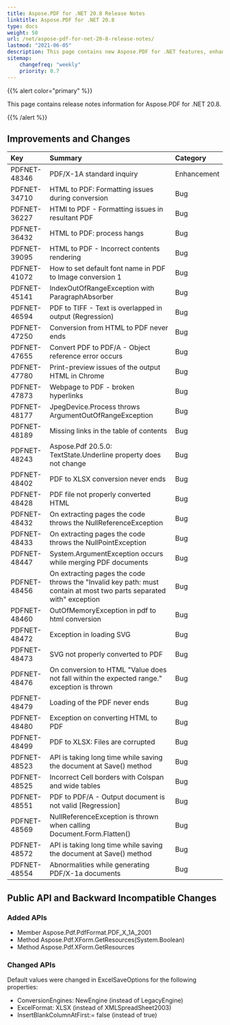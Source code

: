 ```yaml
---
title: Aspose.PDF for .NET 20.8 Release Notes
linktitle: Aspose.PDF for .NET 20.8
type: docs
weight: 50
url: /net/aspose-pdf-for-net-20-8-release-notes/
lastmod: "2021-06-05"
description: This page contains new Aspose.PDF for .NET features, enhancement, and bug fixes in 2020, version 20.8.
sitemap:
    changefreq: "weekly"
    priority: 0.7
---
```


{{% alert color="primary" %}}

This page contains release notes information for Aspose.PDF for .NET 20.8.

{{% /alert %}}

## Improvements and Changes

|**Key**|**Summary**|**Category**|
| :- | :- | :- |
|PDFNET-48346| PDF/X-1A standard inquiry|Enhancement|
|PDFNET-34710| HTML to PDF: Formatting issues during conversion| Bug|
|PDFNET-36227|HTMl to PDF - Formatting issues in resultant PDF| Bug|
|PDFNET-36432| HTML to PDF: process hangs| Bug|
|PDFNET-39095| HTML to PDF - Incorrect contents rendering| Bug|
|PDFNET-41072| How to set default font name in PDF to Image conversion 1|Bug|
|PDFNET-45141| IndexOutOfRangeException with ParagraphAbsorber| Bug|
|PDFNET-46594| PDF to TIFF - Text is overlapped in output (Regression)| Bug|
|PDFNET-47250| Conversion from HTML to PDF never ends| Bug|
|PDFNET-47655| Convert PDF to PDF/A - Object reference error occurs| Bug|
|PDFNET-47780| Print-preview issues of the output HTML in Chrome| Bug|
|PDFNET-47873| Webpage to PDF - broken hyperlinks| Bug|
|PDFNET-48177| JpegDevice.Process throws ArgumentOutOfRangeException|Bug|
|PDFNET-48189| Missing links in the table of contents| Bug|
|PDFNET-48243| Aspose.Pdf 20.5.0: TextState.Underline property does not change| Bug|
|PDFNET-48402| PDF to XLSX conversion never ends |Bug|
|PDFNET-48428| PDF file not properly converted HTML |Bug|
|PDFNET-48432| On extracting pages the code throws the NullReferenceException| Bug|
|PDFNET-48433| On extracting pages the code throws the NullPointException| Bug|
|PDFNET-48447| System.ArgumentException occurs while merging PDF documents| Bug|
|PDFNET-48456| On extracting pages the code throws the "Invalid key path: must contain at most two parts separated with" exception| Bug|
|PDFNET-48460| OutOfMemoryException in pdf to html conversion| Bug|
|PDFNET-48472| Exception in loading SVG| Bug|
|PDFNET-48473| SVG not properly converted to PDF| Bug|
|PDFNET-48476| On conversion to HTML "Value does not fall within the expected range." exception is thrown| Bug|
|PDFNET-48479| Loading of the PDF never ends| Bug|
|PDFNET-48480| Exception on converting HTML to PDF |Bug|
|PDFNET-48499| PDF to XLSX: Files are corrupted| Bug|
|PDFNET-48523| API is taking long time while saving the document at Save() method|Bug|
|PDFNET-48525| Incorrect Cell borders with Colspan and wide tables |Bug|
|PDFNET-48551| PDF to PDF/A - Output document is not valid [Regression]| Bug|
|PDFNET-48569| NullReferenceException is thrown when calling Document.Form.Flatten()| Bug|
|PDFNET-48572| API is taking long time while saving the document at Save() method|Bug|
|PDFNET-48554| Abnormalities while generating PDF/X-1a documents|Bug|

## Public API and Backward Incompatible Changes

### Added APIs

* Member Aspose.Pdf.PdfFormat.PDF_X_1A_2001
* Method Aspose.Pdf.XForm.GetResources(System.Boolean)
* Method Aspose.Pdf.XForm.GetResources

### Changed APIs

Default values were changed in ExcelSaveOptions for the following properties:

* ConversionEngines: NewEngine (instead of LegacyEngine)
* ExcelFormat: XLSX (instead of XMLSpreadSheet2003)
* InsertBlankColumnAtFirst:= false (instead of true)
